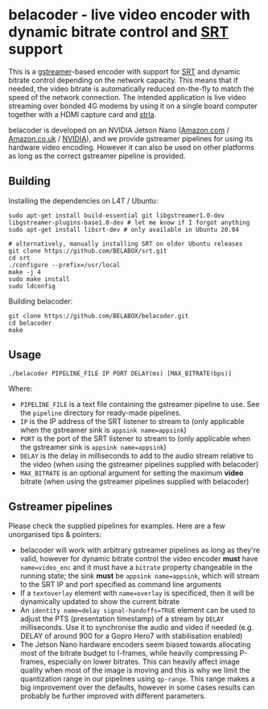 belacoder - live video encoder with dynamic bitrate control and [SRT](https://github.com/Haivision/srt) support
=========

This is a [gstreamer](https://gstreamer.freedesktop.org/)-based encoder with support for [SRT](https://github.com/Haivision/srt) and dynamic bitrate control depending on the network capacity. This means that if needed, the video bitrate is automatically reduced on-the-fly to match the speed of the network connection. The intended application is live video streaming over bonded 4G modems by using it on a single board computer together with a HDMI capture card and [strla](https://github.com/BELABOX/srtla).

belacoder is developed on an NVIDIA Jetson Nano ([Amazon.com](https://amzn.to/3mt2Coz) / [Amazon.co.uk](https://amzn.to/31IOgJ2) / [NVIDIA](https://developer.nvidia.com/embedded/jetson-nano-developer-kit)), and we provide gstreamer pipelines for using its hardware video encoding. However it can also be used on other platforms as long as the correct gstreamer pipeline is provided.


Building
--------

Installing the dependencies on L4T / Ubuntu:

    sudo apt-get install build-essential git libgstreamer1.0-dev libgstreamer-plugins-base1.0-dev # let me know if I forgot anything
    sudo apt-get install libsrt-dev # only available in Ubuntu 20.04

    # alternatively, manually installing SRT on older Ubuntu releases
    git clone https://github.com/BELABOX/srt.git
    cd srt
    ./configure --prefix=/usr/local
    make -j 4
    sudo make install
    sudo ldconfig
    
Building belacoder:

    git clone https://github.com/BELABOX/belacoder.git
    cd belacoder
    make


Usage
-----

    ./belacoder PIPELINE_FILE IP PORT DELAY(ms) [MAX_BITRATE(bps)]

Where:

* `PIPELINE_FILE` is a text file containing the gstreamer pipeline to use. See the `pipeline` directory for ready-made pipelines.
* `IP` is the IP address of the SRT listener to stream to (only applicable when the gstreamer sink is `appsink name=appsink`)
* `PORT` is the port of the SRT listener to stream to (only applicable when the gstreamer sink is `appsink name=appsink`)
* `DELAY` is the delay in milliseconds to add to the audio stream relative to the video (when using the gstreamer pipelines supplied with belacoder)
* `MAX_BITRATE` is an optional argument for setting the maximum **video** bitrate (when using the gstreamer pipelines supplied with belacoder)


Gstreamer pipelines
-------------------

Please check the supplied pipelines for examples. Here are a few unorganised tips & pointers:

* belacoder will work with arbitrary gstreamer pipelines as long as they're valid, however for dynamic bitrate control the video encoder **must** have `name=video_enc` and it must have a `bitrate` property changeable in the running state; the sink **must** be `appsink name=appsink`, which will stream to the SRT IP and port specified as command line arguments
* If a `textoverlay` element with `name=overlay` is specificed, then it will be dynamically updated to show the current bitrate
* An `identity name=delay signal-handoffs=TRUE` element can be used to adjust the PTS (presentation timestamp) of a stream by `DELAY` milliseconds. Use it to synchronise the audio and video if needed (e.g. DELAY of around 900 for a Gopro Hero7 with stabilisation enabled)
* The Jetson Nano hardware encoders seem biased towards allocating most of the bitrate budget to I-frames, while heavily compressing P-frames, especially on lower bitrates. This can heavily affect image quality when most of the image is moving and this is why we limit the quantization range in our pipelines using `qp-range`. This range makes a big improvement over the defaults, however in some cases results can probably be further improved with different parameters.
